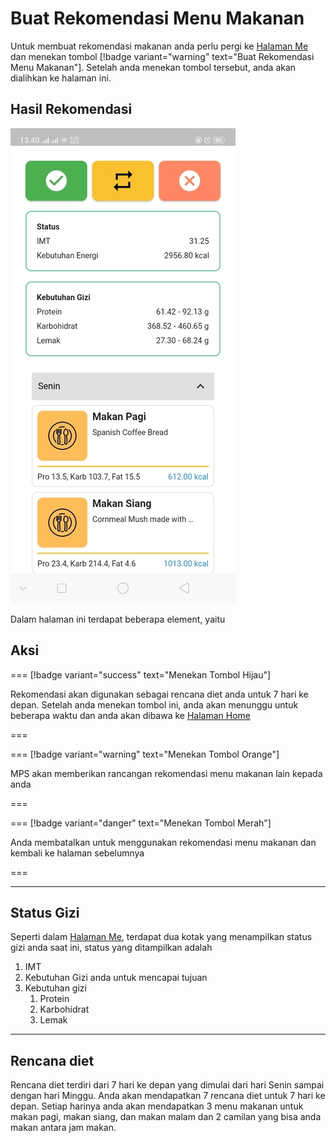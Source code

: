 # Buat Rekomendasi Menu Makanan

Untuk membuat rekomendasi makanan anda perlu pergi ke [Halaman Me](readme.md) dan menekan tombol [!badge variant="warning" text="Buat Rekomendasi Menu Makanan"]. Setelah anda menekan tombol tersebut, anda akan dialihkan ke halaman ini.

## Hasil Rekomendasi

![Hasil Rekomendasi](../../../static/images/mobile-app/hasil_rekomendasi_detail_page.jpg)

Dalam halaman ini terdapat beberapa element, yaitu

## Aksi

===  [!badge variant="success" text="Menekan Tombol Hijau"]

Rekomendasi akan digunakan sebagai rencana diet anda untuk 7 hari ke depan. Setelah anda menekan tombol ini, anda akan menunggu untuk beberapa waktu dan anda akan dibawa ke [Halaman Home](../home_page.md)

===

===  [!badge variant="warning" text="Menekan Tombol Orange"]

MPS akan memberikan rancangan rekomendasi menu makanan lain kepada anda

===

===  [!badge variant="danger" text="Menekan Tombol Merah"]

Anda membatalkan untuk menggunakan rekomendasi menu makanan dan kembali ke halaman sebelumnya

===

---

## Status Gizi

Seperti dalam [Halaman Me](readme.md), terdapat dua kotak yang menampilkan status gizi anda saat ini, status yang ditampilkan adalah

1. IMT
2. Kebutuhan Gizi anda untuk mencapai tujuan
3. Kebutuhan gizi
   1. Protein
   2. Karbohidrat
   3. Lemak

---

## Rencana diet

Rencana diet terdiri dari 7 hari ke depan yang dimulai dari hari Senin sampai dengan hari Minggu. Anda akan mendapatkan 7 rencana diet untuk 7 hari ke depan. Setiap harinya anda akan mendapatkan 3 menu makanan untuk makan pagi, makan siang, dan makan malam dan 2 camilan yang bisa anda makan antara jam makan.

